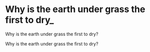 # Why is the earth under grass the first to dry_

Why is the earth under grass the first to dry?

Why is the earth under grass the first to dry?

